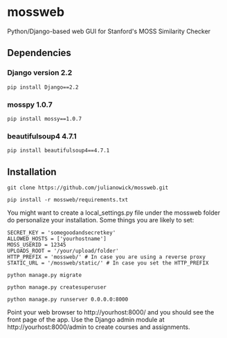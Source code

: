 # mossweb
Python/Django-based web GUI for Stanford's MOSS Similarity Checker

## Dependencies

### Django version 2.2

```
pip install Django==2.2
```

### mosspy 1.0.7

```
pip install mossy==1.0.7
```

### beautifulsoup4 4.7.1

```
pip install beautifulsoup4==4.7.1
```

## Installation

```
git clone https://github.com/julianowick/mossweb.git 
```

```
pip install -r mossweb/requirements.txt
```

You might want to create a local_settings.py file under the mossweb folder do personalize your installation. Some things you are likely to set:

```
SECRET_KEY = 'somegoodandsecretkey'
ALLOWED_HOSTS = ['yourhostname']
MOSS_USERID = 12345
UPLOADS_ROOT = '/your/upload/folder'
HTTP_PREFIX = 'mossweb/' # In case you are using a reverse proxy
STATIC_URL = '/mossweb/static/' # In case you set the HTTP_PREFIX
```

```
python manage.py migrate
```

```
python manage.py createsuperuser
```

```
python manage.py runserver 0.0.0.0:8000
```

Point your web browser to http://yourhost:8000/ and you should see the front page of the app. Use the Django admin module at http://yourhost:8000/admin to create courses and assignments.
